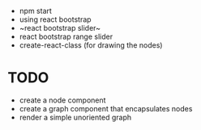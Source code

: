 - npm start
- using react bootstrap
- ~react bootstrap slider~
- react bootstrap range slider
- create-react-class (for drawing the nodes)

# TODO
- create a node component
- create a graph component that encapsulates nodes
- render a simple unoriented graph